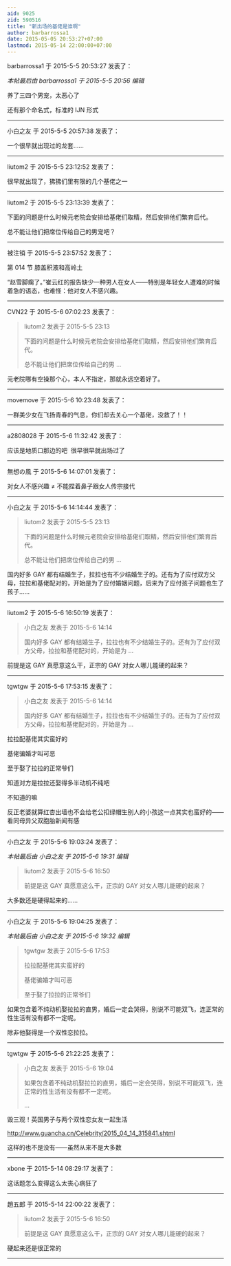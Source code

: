 ```yaml
---
aid: 9025
zid: 590516
title: "新出场的基佬是谁啊"
author: barbarrossa1
date: 2015-05-05 20:53:27+07:00
lastmod: 2015-05-14 22:00:00+07:00
---
```


barbarrossa1 于 2015-5-5 20:53:27 发表了：

_本帖最后由 barbarrossa1 于 2015-5-5 20:56 编辑_

养了三四个男宠，太恶心了

还有那个命名式，标准的 IJN 形式

---

小白之友 于 2015-5-5 20:57:38 发表了：

一个很早就出现过的龙套……

---

liutom2 于 2015-5-5 23:12:52 发表了：

很早就出现了，狒狒们里有限的几个基佬之一

---

liutom2 于 2015-5-5 23:13:39 发表了：

下面的问题是什么时候元老院会安排给基佬们取精，然后安排他们繁育后代。

总不能让他们把席位传给自己的男宠吧？

---

被注销 于 2015-5-5 23:57:52 发表了：

第 014 节 膝盖积液和高岭土

“赵雪脚瘸了。”崔云红的报告缺少一种男人在女人——特别是年轻女人遭难的时候着急的语态，也难怪：他对女人不感兴趣。

---

CVN22 于 2015-5-6 07:02:23 发表了：

> liutom2 发表于 2015-5-5 23:13
>
> 下面的问题是什么时候元老院会安排给基佬们取精，然后安排他们繁育后代。
>
> 总不能让他们把席位传给自己的男 ...

元老院哪有空操那个心，本人不指定，那就永远空着好了。

---

movemove 于 2015-5-6 10:23:48 发表了：

一群美少女在飞扬青春的气息，你们却去关心一个基佬，没救了！！

---

a2808028 于 2015-5-6 11:32:42 发表了：

应该是地质口那边的吧&nbsp;&nbsp;很早很早就出场过了

---

無想の風 于 2015-5-6 14:07:01 发表了：

对女人不感兴趣 ≠ 不能捏着鼻子跟女人传宗接代

---

小白之友 于 2015-5-6 14:14:44 发表了：

> liutom2 发表于 2015-5-5 23:13
>
> 下面的问题是什么时候元老院会安排给基佬们取精，然后安排他们繁育后代。
>
> 总不能让他们把席位传给自己的男 ...

国内好多 GAY 都有结婚生子，拉拉也有不少结婚生子的。还有为了应付双方父母，拉拉和基佬配对的，开始是为了应付婚姻问题，后来为了应付孩子问题也生了孩子……

---

liutom2 于 2015-5-6 16:50:19 发表了：

> 小白之友 发表于 2015-5-6 14:14
>
> 国内好多 GAY 都有结婚生子，拉拉也有不少结婚生子的。还有为了应付双方父母，拉拉和基佬配对的，开始是为 ...

前提是这 GAY 真愿意这么干，正宗的 GAY 对女人哪儿能硬的起来？

---

tgwtgw 于 2015-5-6 17:53:15 发表了：

> 小白之友 发表于 2015-5-6 14:14
>
> 国内好多 GAY 都有结婚生子，拉拉也有不少结婚生子的。还有为了应付双方父母，拉拉和基佬配对的，开始是为 ...

拉拉配基佬其实蛮好的

基佬骗婚才叫可恶

至于娶了拉拉的正常爷们

知道对方是拉拉还娶得多半动机不纯吧

不知道的嘛

反正老婆就算红杏出墙也不会给老公扣绿帽生别人的小孩这一点其实也蛮好的——看同母异父双胞胎新闻有感

---

小白之友 于 2015-5-6 19:03:24 发表了：

_本帖最后由 小白之友 于 2015-5-6 19:31 编辑_

> liutom2 发表于 2015-5-6 16:50
>
> 前提是这 GAY 真愿意这么干，正宗的 GAY 对女人哪儿能硬的起来？

大多数还是硬得起来的……

---

小白之友 于 2015-5-6 19:04:25 发表了：

_本帖最后由 小白之友 于 2015-5-6 19:32 编辑_

> tgwtgw 发表于 2015-5-6 17:53
>
> 拉拉配基佬其实蛮好的
>
> 基佬骗婚才叫可恶
>
> 至于娶了拉拉的正常爷们

如果包含着不纯动机娶拉拉的直男，婚后一定会哭得，别说不可能双飞，连正常的性生活有没有都不一定呢。

除非他娶得是一个双性恋拉拉。

---

tgwtgw 于 2015-5-6 21:22:25 发表了：

> 小白之友 发表于 2015-5-6 19:04
>
> 如果包含着不纯动机娶拉拉的直男，婚后一定会哭得，别说不可能双飞，连正常的性生活有没有都不一定呢。
>
> ...

毁三观！英国男子与两个双性恋女友一起生活

http://www.guancha.cn/Celebrity/2015_04_14_315841.shtml

这样的也不是没有——虽然从来不是大多数

---

xbone 于 2015-5-14 08:29:17 发表了：

这话题怎么变得这么太丧心病狂了

---

趙五郎 于 2015-5-14 22:00:22 发表了：

> liutom2 发表于 2015-5-6 16:50
>
> 前提是这 GAY 真愿意这么干，正宗的 GAY 对女人哪儿能硬的起来？

硬起来还是很正常的

---
